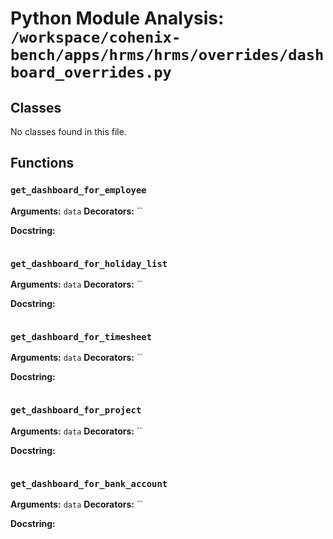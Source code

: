 # Python Module Analysis: `/workspace/cohenix-bench/apps/hrms/hrms/overrides/dashboard_overrides.py`

## Classes

No classes found in this file.


## Functions

### `get_dashboard_for_employee`
**Arguments:** `data`
**Decorators:** ``

**Docstring:**
```

```
### `get_dashboard_for_holiday_list`
**Arguments:** `data`
**Decorators:** ``

**Docstring:**
```

```
### `get_dashboard_for_timesheet`
**Arguments:** `data`
**Decorators:** ``

**Docstring:**
```

```
### `get_dashboard_for_project`
**Arguments:** `data`
**Decorators:** ``

**Docstring:**
```

```
### `get_dashboard_for_bank_account`
**Arguments:** `data`
**Decorators:** ``

**Docstring:**
```

```

